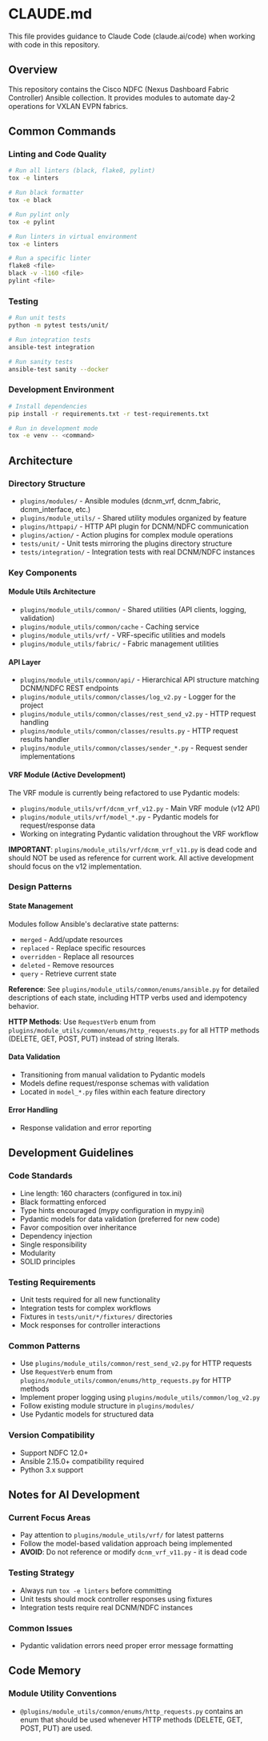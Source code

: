 # CLAUDE.md

This file provides guidance to Claude Code (claude.ai/code) when working with code in this repository.

## Overview

This repository contains the Cisco NDFC (Nexus Dashboard Fabric Controller) Ansible collection. It provides modules to automate day-2 operations for VXLAN EVPN fabrics.

## Common Commands

### Linting and Code Quality

```bash
# Run all linters (black, flake8, pylint)
tox -e linters

# Run black formatter
tox -e black

# Run pylint only
tox -e pylint

# Run linters in virtual environment
tox -e linters

# Run a specific linter
flake8 <file>
black -v -l160 <file>
pylint <file>
```

### Testing

```bash
# Run unit tests
python -m pytest tests/unit/

# Run integration tests
ansible-test integration

# Run sanity tests
ansible-test sanity --docker
```

### Development Environment

```bash
# Install dependencies
pip install -r requirements.txt -r test-requirements.txt

# Run in development mode
tox -e venv -- <command>
```

## Architecture

### Directory Structure

- `plugins/modules/` - Ansible modules (dcnm_vrf, dcnm_fabric, dcnm_interface, etc.)
- `plugins/module_utils/` - Shared utility modules organized by feature
- `plugins/httpapi/` - HTTP API plugin for DCNM/NDFC communication
- `plugins/action/` - Action plugins for complex module operations
- `tests/unit/` - Unit tests mirroring the plugins directory structure
- `tests/integration/` - Integration tests with real DCNM/NDFC instances

### Key Components

#### Module Utils Architecture

- `plugins/module_utils/common/` - Shared utilities (API clients, logging, validation)
- `plugins/module_utils/common/cache` - Caching service
- `plugins/module_utils/vrf/` - VRF-specific utilities and models
- `plugins/module_utils/fabric/` - Fabric management utilities

#### API Layer

- `plugins/module_utils/common/api/` - Hierarchical API structure matching DCNM/NDFC REST endpoints
- `plugins/module_utils/common/classes/log_v2.py` - Logger for the project
- `plugins/module_utils/common/classes/rest_send_v2.py` - HTTP request handling
- `plugins/module_utils/common/classes/results.py` - HTTP request results handler
- `plugins/module_utils/common/classes/sender_*.py` - Request sender implementations

#### VRF Module (Active Development)

The VRF module is currently being refactored to use Pydantic models:

- `plugins/module_utils/vrf/dcnm_vrf_v12.py` - Main VRF module (v12 API)
- `plugins/module_utils/vrf/model_*.py` - Pydantic models for request/response data
- Working on integrating Pydantic validation throughout the VRF workflow

**IMPORTANT**: `plugins/module_utils/vrf/dcnm_vrf_v11.py` is dead code and should NOT be used as reference for current work. All active development should focus on the v12 implementation.

### Design Patterns

#### State Management

Modules follow Ansible's declarative state patterns:

- `merged` - Add/update resources
- `replaced` - Replace specific resources
- `overridden` - Replace all resources
- `deleted` - Remove resources
- `query` - Retrieve current state

**Reference**: See `plugins/module_utils/common/enums/ansible.py` for detailed descriptions of each state, including HTTP verbs used and idempotency behavior.

**HTTP Methods**: Use `RequestVerb` enum from `plugins/module_utils/common/enums/http_requests.py` for all HTTP methods (DELETE, GET, POST, PUT) instead of string literals.

#### Data Validation

- Transitioning from manual validation to Pydantic models
- Models define request/response schemas with validation
- Located in `model_*.py` files within each feature directory

#### Error Handling

- Response validation and error reporting

## Development Guidelines

### Code Standards

- Line length: 160 characters (configured in tox.ini)
- Black formatting enforced
- Type hints encouraged (mypy configuration in mypy.ini)
- Pydantic models for data validation (preferred for new code)
- Favor composition over inheritance
- Dependency injection
- Single responsibility
- Modularity
- SOLID principles

### Testing Requirements

- Unit tests required for all new functionality
- Integration tests for complex workflows
- Fixtures in `tests/unit/*/fixtures/` directories
- Mock responses for controller interactions

### Common Patterns

- Use `plugins/module_utils/common/rest_send_v2.py` for HTTP requests
- Use `RequestVerb` enum from `plugins/module_utils/common/enums/http_requests.py` for HTTP methods
- Implement proper logging using `plugins/module_utils/common/log_v2.py`
- Follow existing module structure in `plugins/modules/`
- Use Pydantic models for structured data

### Version Compatibility

- Support NDFC 12.0+
- Ansible 2.15.0+ compatibility required
- Python 3.x support

## Notes for AI Development

### Current Focus Areas

- Pay attention to `plugins/module_utils/vrf/` for latest patterns
- Follow the model-based validation approach being implemented
- **AVOID**: Do not reference or modify `dcnm_vrf_v11.py` - it is dead code

### Testing Strategy

- Always run `tox -e linters` before committing
- Unit tests should mock controller responses using fixtures
- Integration tests require real DCNM/NDFC instances

### Common Issues

- Pydantic validation errors need proper error message formatting

## Code Memory

### Module Utility Conventions

- `@plugins/module_utils/common/enums/http_requests.py` contains an enum that should be used whenever HTTP methods (DELETE, GET, POST, PUT) are used.
